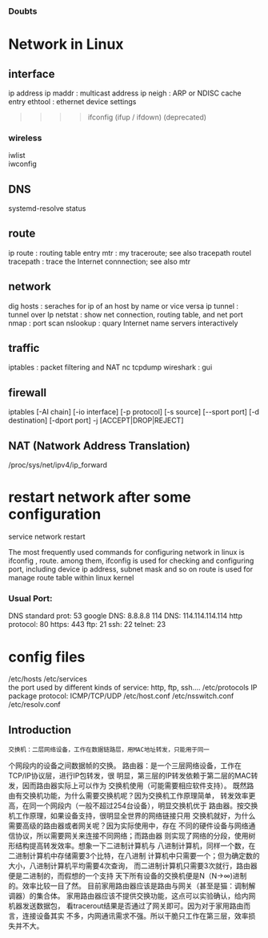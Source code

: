 ### Doubts

# Network in Linux 

## interface
ip address
ip maddr	: multicast address
ip neigh        : ARP or NDISC cache entry
ethtool		: ethernet device settings
> > > > ifconfig (ifup / ifdown)    (deprecated)
### wireless
iwlist	
iwconfig



## DNS
systemd-resolve status



## route
ip route	: routing table entry
mtr		: my traceroute; see also tracepath
routel
tracepath	: trace the Internet connnection; see also mtr



## network
dig
hosts		: seraches for ip of an host by name or vice versa
ip tunnel	: tunnel over Ip
netstat		: show net connection, routing table, and net port
nmap		: port scan
nslookup	: quary Internet name servers interactively



## traffic
iptables	: packet filtering and NAT
nc
tcpdump
wireshark	: gui



## firewall
iptables [-AI chain] [-io interface] [-p protocol] [-s source] [--sport port] [-d destination] [-dport port] -j [ACCEPT|DROP|REJECT]

## NAT (Natwork Address Translation)
/proc/sys/net/ipv4/ip_forward	

# restart network after some configuration
service network restart


The most frequently used commands for configuring network in linux
is ifconfig , route. among them, ifconfig is used for checking and
configuring port, including device ip address, subnet mask and so on
route is used for manage route table within linux kernel


### Usual Port:
DNS standard prot: 53
    google DNS: 8.8.8.8
    114 DNS:	114.114.114.114
http protocol: 80
https:	443
ftp:	21
ssh:	22
telnet:	23



# config files
/etc/hosts
/etc/services	
    the port used by different kinds of service: http, ftp, ssh....
/etc/protocols
    IP package protocol: ICMP/TCP/UDP
/etc/host.conf
/etc/nsswitch.conf
/etc/resolv.conf



Introduction
--------------
    交换机：二层网络设备，工作在数据链路层，用MAC地址转发，只能用于同一
个网段内的设备之间数据帧的交换。
    路由器：是一个三层网络设备，工作在TCP/IP协议层，进行IP包转发，很
明显，第三层的IP转发依赖于第二层的MAC转发，因而路由器实际上可以作为
交换机使用（可能需要相应软件支持）。
    既然路由有交换机功能，为什么需要交换机呢？因为交换机工作原理简单，
转发效率更高，在同一个网段内（一般不超过254台设备），明显交换机优于
路由器。按交换机工作原理，如果设备支持，很明显全世界的网络链接只用
交换机就好，为什么需要高级的路由器或者网关呢？因为实际使用中，存在
不同的硬件设备与网络通信协议，所以需要网关来连接不同网络；而路由器
则实现了网络的分段，使用树形结构提高转发效率。想象一下二进制计算机与
八进制计算机，同样一个数，在二进制计算机中存储需要3个比特，在八进制
计算机中只需要一个；但为确定数的大小，八进制计算机平均需要4次查询，
而二进制计算机只需要3次就行，路由器便是二进制的，而假想的一个支持
天下所有设备的交换机便是N（N->∞)进制的。效率比较一目了然。
    目前家用路由器应该是路由与网关（甚至是猫：调制解调器）的集合体。
家用路由器应该不提供交换功能，这点可以实验确认，给内网机器发送数据包，
看tracerout结果是否通过了网关即可。因为对于家用路由而言，连接设备其实
不多，内网通讯需求不强。所以干脆只工作在第三层，效率损失并不大。
